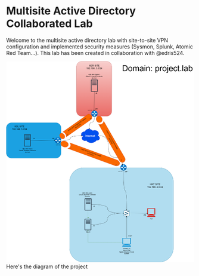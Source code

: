 # Multisite Active Directory Collaborated Lab
Welcome to the multisite active directory lab with site-to-site VPN configuration and implemented security measures (Sysmon, Splunk, Atomic Red Team...). This lab has been created in collaboration with @edris524.

![PROJECT-MAP](images/project-diagram.png)
Here's the diagram of the project
